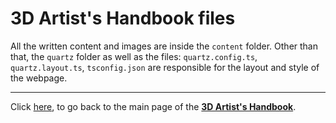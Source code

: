 # 3D Artist's Handbook files

All the written content and images are inside the `content` folder. Other than that, the `quartz` folder as well as the files: `quartz.config.ts`, `quartz.layout.ts`, `tsconfig.json` are responsible for the layout and style of the webpage.

---

Click [here](https://github.com/Epicrex/3d-artists-handbook), to go back to the main page of the **[3D Artist's Handbook](https://github.com/Epicrex/3d-artists-handbook)**.
